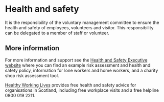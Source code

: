 # Health and safety

It is the responsibility of the voluntary management committee to ensure the health and safety of employees, volunteers and visitor. This responsibility can be delegated to a member of staff or volunteer.


## More information

For more information and support see the [Health and Safety Executive website](http://www.hse.gov.uk/index.htm) where you can find an example risk assessment and health and safety policy, information for lone workers and home workers, and a charity shop risk assessment tool.

[Healthy Working Lives](http://www.healthyworkinglives.com/) provides free health and safety advice for organisations in Scotland, including free workplace visits and a free helpline 0800 019 2211.
